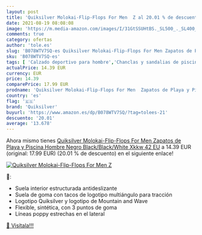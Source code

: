 ```yaml
---
layout: post
title: 'Quiksilver Molokai-Flip-Flops For Men  Z al 20.01 % de descuento'
date: 2021-08-19 08:08:08
image: 'https://m.media-amazon.com/images/I/31GtSSUHtBS._SL500_._SL400_.jpg'
comments: true
category: ofertas
author: 'tole.es'
slug: 'B078WTV7SQ-es Quiksilver Molokai-Flip-Flops For Men Zapatos de Playa y...'
sku: 'B078WTV7SQ-es'
tags: [ 'Calzado deportivo para hombre','Chanclas y sandalias de piscina para hombre','Zapatillas y calzado deportivo para hombre','Zapatos','Zapatos para hombre','Zapatos y complementos','quiksilver','zapatos', ]
actualPrice: 14.39 EUR
currency: EUR
price: 14.39
comparePrice: 17.99 EUR
prodname: 'Quiksilver Molokai-Flip-Flops For Men  Zapatos de Playa y Piscina Hombre  Negro  Black/Black/White Xkkw   42 EU'
country: 'es'
flag: '🇪🇸'
brand: 'Quiksilver'
buyurl: 'https://www.amazon.es/dp/B078WTV7SQ/?tag=tolees-21'
descuento: '20.01'
average: '13.678'
---
```


Ahora mismo tienes [Quiksilver Molokai-Flip-Flops For Men  Zapatos de Playa y Piscina Hombre  Negro  Black/Black/White Xkkw   42 EU](https://www.amazon.es/dp/B078WTV7SQ/?tag=tolees-21) a 14.39 EUR (original: 17.99 EUR) (20.01 %  de descuento) en el siguiente enlace!

[![Quiksilver Molokai-Flip-Flops For Men  Z](https://m.media-amazon.com/images/I/31GtSSUHtBS._SL500_._SL400_.jpg)](https://www.amazon.es/dp/B078WTV7SQ/?tag=tolees-21)

🔎:

- Suela interior estructurada antideslizante
- Suela de goma con tacos de logotipo multiángulo para tracción
- Logotipo Quiksilver y logotipo de Mountain and Wave
- Flexible, sintética, con 3 puntos de goma
- Líneas poppy estrechas en el lateral

[🛒 Visítala!!!](https://www.amazon.es/dp/B078WTV7SQ/?tag=tolees-21)
